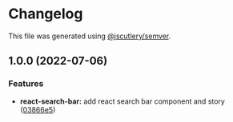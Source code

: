 # Changelog

This file was generated using [@jscutlery/semver](https://github.com/jscutlery/semver).

## 1.0.0 (2022-07-06)


### Features

* **react-search-bar:** add react search bar component and  story ([03866e5](https://gitlab.migoinc.com/migotv/paintbox/commit/03866e5c1f7182967bd8f77fcf776d4165c25aa2))

